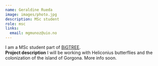 ```yaml
---
name: Geraldine Rueda
image: images/photo.jpg
description: MSc student
role: msc
links:
  email: mgmunoz@uio.no
---
```


I am a MSc student part of [BiGTREE](www.bigtree-training.org).
<br>
**Project description** I will be working with Heliconius butterflies and the colonization of the island of Gorgona. More info soon.
